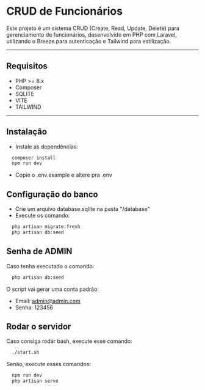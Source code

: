 # CRUD de Funcionários

Este projeto é um sistema CRUD (Create, Read, Update, Delete) para gerenciamento de funcionários, desenvolvido em PHP com Laravel, utilizando o Breeze para autenticação e Tailwind para estilização.

---

## Requisitos

- PHP >= 8.x
- Composer
- SQLITE
- VITE
- TAILWIND

---

## Instalação

- Instale as dependências: 
```bash
  composer install
  npm run dev
```
- Copie o .env.example e altere pra .env

## Configuração do banco
- Crie um arquivo database.sqlite na pasta "/database"
- Execute os comando:
```bash
  php artisan migrate:fresh
  php artisan db:seed
```

## Senha de ADMIN
Caso tenha executado o comando:
```bash
  php artisan db:seed
```
O script vai gerar uma conta padrão:

- Email: admin@admin.com
- Senha: 123456

## Rodar o servidor

Caso consiga rodar bash, execute esse comando:
```bash
  ./start.sh
```
Senão, execute esses comandos:
```bash
  npm run dev
  php artisan serve
```
